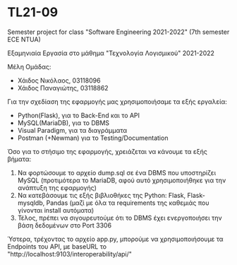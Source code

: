 # TL21-09

Semester project for class "Software Engineering 2021-2022" (7th semester ECE NTUA)

Εξαμηνιαία Εργασία στο μάθημα "Τεχνολογία Λογισμικού" 2021-2022

Μέλη Ομάδας:
- Χάιδος Νικόλαος, 03118096
- Χάιδος Παναγιώτης, 03118862

Για την σχεδίαση της εφαρμογής μας χρησιμοποιήσαμε τα εξής εργαλεία:
- Python(Flask), για το Back-End και το API
- MySQL(MariaDB), για το DBMS
- Visual Paradigm, για τα διαγράμματα
- Postman (+Newman) για το Testing/Documentation


Όσο για το στήσιμο της εφαρμογής, χρειάζεται να κάνουμε τα εξής βήματα:
1. Να φορτώσουμε το αρχείο dump.sql σε ένα DBMS που υποστηρίζει MySQL (προτιμότερα το MariaDB, αφού αυτό χρησιμοποιήθηκε για την ανάπτυξη της εφαρμογής)
2. Να κατεβάσουμε τις εξής βιβλιοθήκες της Python: Flask, Flask-mysqldb, Pandas  (μαζί με όλα τα requirements της καθεμιάς που γίνονται install αυτόματα)
3. Τέλος, πρέπει να σιγουρευτούμε ότι το DBMS έχει ενεργοποιήσει την βάση δεδομένων στο Port 3306

Ύστερα, τρέχοντας το αρχείο app.py, μπορούμε να χρησιμοποιήσουμε τα Endpoints του API, με baseURL το "http://localhost:9103/interoperability/api/"
